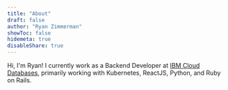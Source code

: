 ```yaml
---
title: "About"
draft: false
author: "Ryan Zimmerman"
showToc: false
hidemeta: true
disableShare: true
---
```

Hi, I'm Ryan! I currently work as a Backend Developer at [IBM Cloud Databases](https://www.ibm.com/cloud/databases), primarily working with Kubernetes, ReactJS, Python, and Ruby on Rails.
